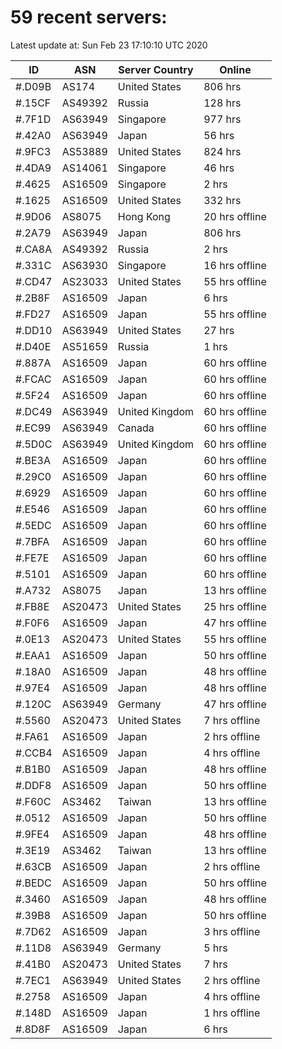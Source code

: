 # 59 recent servers:

Latest update at: Sun Feb 23 17:10:10 UTC 2020

| ID | ASN | Server Country | Online |
| -- | --- | -------------- | ------ |
| #.D09B | AS174 | United States | 806 hrs |
| #.15CF | AS49392 | Russia | 128 hrs |
| #.7F1D | AS63949 | Singapore | 977 hrs |
| #.42A0 | AS63949 | Japan | 56 hrs |
| #.9FC3 | AS53889 | United States | 824 hrs |
| #.4DA9 | AS14061 | Singapore | 46 hrs |
| #.4625 | AS16509 | Singapore | 2 hrs |
| #.1625 | AS16509 | United States | 332 hrs |
| #.9D06 | AS8075 | Hong Kong | 20 hrs offline |
| #.2A79 | AS63949 | Japan | 806 hrs |
| #.CA8A | AS49392 | Russia | 2 hrs |
| #.331C | AS63930 | Singapore | 16 hrs offline |
| #.CD47 | AS23033 | United States | 55 hrs offline |
| #.2B8F | AS16509 | Japan | 6 hrs |
| #.FD27 | AS16509 | Japan | 55 hrs offline |
| #.DD10 | AS63949 | United States | 27 hrs |
| #.D40E | AS51659 | Russia | 1 hrs |
| #.887A | AS16509 | Japan | 60 hrs offline |
| #.FCAC | AS16509 | Japan | 60 hrs offline |
| #.5F24 | AS16509 | Japan | 60 hrs offline |
| #.DC49 | AS63949 | United Kingdom | 60 hrs offline |
| #.EC99 | AS63949 | Canada | 60 hrs offline |
| #.5D0C | AS63949 | United Kingdom | 60 hrs offline |
| #.BE3A | AS16509 | Japan | 60 hrs offline |
| #.29C0 | AS16509 | Japan | 60 hrs offline |
| #.6929 | AS16509 | Japan | 60 hrs offline |
| #.E546 | AS16509 | Japan | 60 hrs offline |
| #.5EDC | AS16509 | Japan | 60 hrs offline |
| #.7BFA | AS16509 | Japan | 60 hrs offline |
| #.FE7E | AS16509 | Japan | 60 hrs offline |
| #.5101 | AS16509 | Japan | 60 hrs offline |
| #.A732 | AS8075 | Japan | 13 hrs offline |
| #.FB8E | AS20473 | United States | 25 hrs offline |
| #.F0F6 | AS16509 | Japan | 47 hrs offline |
| #.0E13 | AS20473 | United States | 55 hrs offline |
| #.EAA1 | AS16509 | Japan | 50 hrs offline |
| #.18A0 | AS16509 | Japan | 48 hrs offline |
| #.97E4 | AS16509 | Japan | 48 hrs offline |
| #.120C | AS63949 | Germany | 47 hrs offline |
| #.5560 | AS20473 | United States | 7 hrs offline |
| #.FA61 | AS16509 | Japan | 2 hrs offline |
| #.CCB4 | AS16509 | Japan | 4 hrs offline |
| #.B1B0 | AS16509 | Japan | 48 hrs offline |
| #.DDF8 | AS16509 | Japan | 50 hrs offline |
| #.F60C | AS3462 | Taiwan | 13 hrs offline |
| #.0512 | AS16509 | Japan | 50 hrs offline |
| #.9FE4 | AS16509 | Japan | 48 hrs offline |
| #.3E19 | AS3462 | Taiwan | 13 hrs offline |
| #.63CB | AS16509 | Japan | 2 hrs offline |
| #.BEDC | AS16509 | Japan | 50 hrs offline |
| #.3460 | AS16509 | Japan | 48 hrs offline |
| #.39B8 | AS16509 | Japan | 50 hrs offline |
| #.7D62 | AS16509 | Japan | 3 hrs offline |
| #.11D8 | AS63949 | Germany | 5 hrs |
| #.41B0 | AS20473 | United States | 7 hrs |
| #.7EC1 | AS63949 | United States | 2 hrs offline |
| #.2758 | AS16509 | Japan | 4 hrs offline |
| #.148D | AS16509 | Japan | 1 hrs offline |
| #.8D8F | AS16509 | Japan | 6 hrs |

